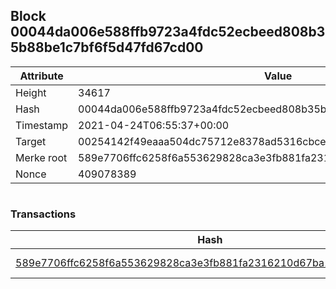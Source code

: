 ## Block 00044da006e588ffb9723a4fdc52ecbeed808b35b88be1c7bf6f5d47fd67cd00

Attribute | Value
--- | ---
Height | 34617
Hash | 00044da006e588ffb9723a4fdc52ecbeed808b35b88be1c7bf6f5d47fd67cd00
Timestamp | 2021-04-24T06:55:37+00:00
Target | 00254142f49eaaa504dc75712e8378ad5316cbcead634704b3734b6271167cc4
Merke root | 589e7706ffc6258f6a553629828ca3e3fb881fa2316210d67ba14682468fd26d
Nonce | 409078389

```

```

### Transactions

Hash | Amount
--- | ---
[589e7706ffc6258f6a553629828ca3e3fb881fa2316210d67ba14682468fd26d](589e7706ffc6258f6a553629828ca3e3fb881fa2316210d67ba14682468fd26d.md) | 10.00000000 SKEPTI 
